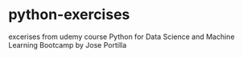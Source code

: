 # python-exercises
excerises from udemy course Python for Data Science and Machine Learning Bootcamp by Jose Portilla

